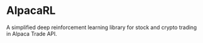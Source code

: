 # AlpacaRL
A simplified deep reinforcement learning library for stock and crypto trading in Alpaca Trade API.
